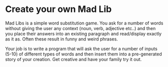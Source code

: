 # Create your own Mad Lib

Mad Libs is a simple word substitution game.  You ask for a number of words without giving the user any context (noun, verb, adjective etc..) and then you place their answers into an existing paragraph and read/display exactly as it as.  Often these result in funny and weird phrases.

Your job is to write a program that will ask the user for a number of inputs (5-10) of different types of words and then insert them into a pre-generated story of your creation.   Get creative and have your family try it out.
  
  